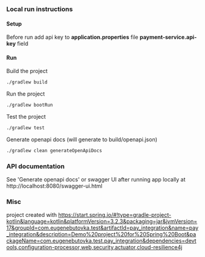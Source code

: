 ### Local run instructions

#### Setup
Before run add api key to **application.properties** file **payment-service.api-key** field

#### Run

Build the project
```bash
./gradlew build
```

Run the project
```bash
./gradlew bootRun
```

Test the project
```bash
./gradlew test
```

Generate openapi docs (will generate to build/openapi.json)
```bash
./gradlew clean generateOpenApiDocs
```

### API documentation
See 'Generate openapi docs' or swagger UI after running app locally at http://localhost:8080/swagger-ui.html

### Misc
project created with https://start.spring.io/#!type=gradle-project-kotlin&language=kotlin&platformVersion=3.2.3&packaging=jar&jvmVersion=17&groupId=com.eugenebutovka.test&artifactId=pay_integration&name=pay_integration&description=Demo%20project%20for%20Spring%20Boot&packageName=com.eugenebutovka.test.pay_integration&dependencies=devtools,configuration-processor,web,security,actuator,cloud-resilience4j
